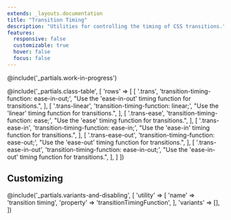 ```yaml
---
extends: _layouts.documentation
title: "Transition Timing"
description: "Utilities for controlling the timing of CSS transitions."
features:
  responsive: false
  customizable: true
  hover: false
  focus: false
---
```


@include('_partials.work-in-progress')

@include('_partials.class-table', [
  'rows' => [
    [
      '.trans',
      'transition-timing-function: ease-in-out;',
      "Use the 'ease-in-out' timing function for transitions.",
    ],
    [
      '.trans-linear',
      'transition-timing-function: linear;',
      "Use the 'linear' timing function for transitions.",
    ],
    [
      '.trans-ease',
      'transition-timing-function: ease;',
      "Use the 'ease' timing function for transitions.",
    ],
    [
      '.trans-ease-in',
      'transition-timing-function: ease-in;',
      "Use the 'ease-in' timing function for transitions.",
    ],
    [
      '.trans-ease-out',
      'transition-timing-function: ease-out;',
      "Use the 'ease-out' timing function for transitions.",
    ],
    [
      '.trans-ease-in-out',
      'transition-timing-function: ease-in-out;',
      "Use the 'ease-in-out' timing function for transitions.",
    ],
  ]
])

## Customizing

@include('_partials.variants-and-disabling', [
    'utility' => [
        'name' => 'transition timing',
        'property' => 'transitionTimingFunction',
    ],
    'variants' => [],
])
